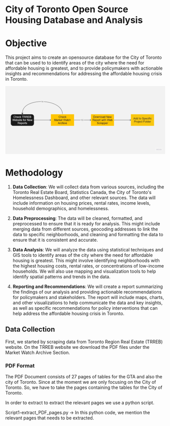 
# City of Toronto Open Source Housing Database and Analysis 

# Objective
This project aims to create an opensource database for the City of Toronto that can be used to to identify areas of the city where the need for affordable housing is greatest, and to provide policymakers with actionable insights and recommendations for addressing the affordable housing crisis in Toronto.

![Data Source Workflow](https://github.com/shannontorcato/City-of-Toronto/blob/master/My%20First%20Board.jpg)

# Methodology
1. **Data Collection**: We will collect data from various sources, including the Toronto Real Estate Board, Statistics Canada, the City of Toronto's Homelessness Dashboard, and other relevant sources. The data will include information on housing prices, rental rates, income levels, household demographics, and homelessness.

2. **Data Preprocessing**: The data will be cleaned, formatted, and preprocessed to ensure that it is ready for analysis. This might include merging data from different sources, geocoding addresses to link the data to specific neighborhoods, and cleaning and formatting the data to ensure that it is consistent and accurate.

3. **Data Analysis**: We will analyze the data using statistical techniques and GIS tools to identify areas of the city where the need for affordable housing is greatest. This might involve identifying neighborhoods with the highest housing costs, rental rates, or concentrations of low-income households. We will also use mapping and visualization tools to help identify spatial patterns and trends in the data.

4. **Reporting and Recommendations**: We will create a report summarizing the findings of our analysis and providing actionable recommendations for policymakers and stakeholders. The report will include maps, charts, and other visualizations to help communicate the data and key insights, as well as specific recommendations for policy interventions that can help address the affordable housing crisis in Toronto.


## Data Collection

First, we started by scraping data from Toronto Region Real Estate (TRREB) website. On the TRREB website we download the PDF files under the Market Watch Archive Section.

### PDF Format
The PDF Document consists of 27 pages of tables for the GTA and also the city of Toronto. Since at the moment we are only focusing on the City of Toronto. So, we have to take the pages containing the tables for the City of Toronto.

In order to extract to extract the relevant pages we use a python script. 

Script1-extract_PDF_pages.py -> In this python code, we mention the relevant pages that needs to be extracted.
